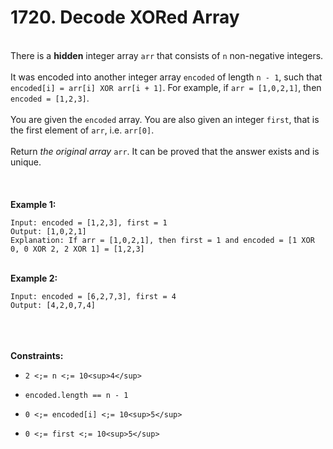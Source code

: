# 1720. Decode XORed Array

<br />There is a **hidden** integer array `arr` that consists of `n` non-negative integers.<br />
<br />It was encoded into another integer array `encoded` of length `n - 1`, such that `encoded[i] = arr[i] XOR arr[i + 1]`. For example, if `arr = [1,0,2,1]`, then `encoded = [1,2,3]`.<br />
<br />You are given the `encoded` array. You are also given an integer `first`, that is the first element of `arr`, i.e. `arr[0]`.<br />
<br />Return <em>the original array</em> `arr`. It can be proved that the answer exists and is unique.<br />
<br /> <br />
<br />**Example 1:**<br />
```
Input: encoded = [1,2,3], first = 1
Output: [1,0,2,1]
Explanation: If arr = [1,0,2,1], then first = 1 and encoded = [1 XOR 0, 0 XOR 2, 2 XOR 1] = [1,2,3]
```
<br />**Example 2:**<br />
```
Input: encoded = [6,2,7,3], first = 4
Output: [4,2,0,7,4]
```
<br /> <br />
<br />**Constraints:**<br />

* `2 <;= n <;= 10<sup>4</sup>`

* `encoded.length == n - 1`

* `0 <;= encoded[i] <;= 10<sup>5</sup>`

* `0 <;= first <;= 10<sup>5</sup>`